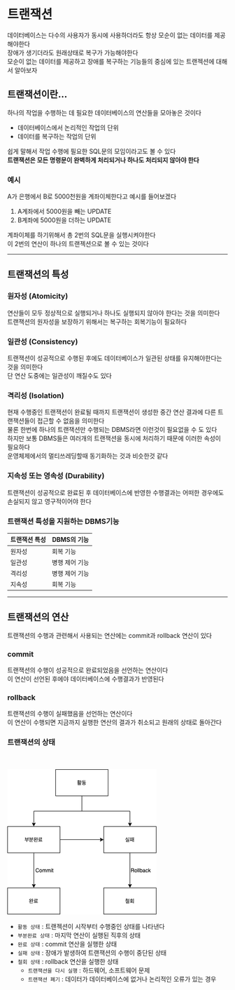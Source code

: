 # 트랜잭션
데이터베이스는 다수의 사용자가 동시에 사용하더라도 항상 모순이 없는 데이터를 제공해야한다  
장애가 생기더라도 원래상태로 복구가 가능해야한다  
모순이 없는 데이터를 제공하고 장애를 복구하는 기능들의 중심에 있는 트랜젝션에 대해서 알아보자  

## 트랜잭션이란...
하나의 작업을 수행하는 데 필요한 데이터베이스의 연산들을 모아놓은 것이다  
- 데이터베이스에서 논리적인 작업의 단위  
- 데이터를 복구하는 작업의 단위  

쉽게 말해서 작업 수행에 필요한 SQL문의 모임이라고도 볼 수 있다  
**트랜잭션은 모든 명령문이 완벽하게 처리되거나 하나도 처리되지 않아야 한다**  

### 예시
A가 은행에서 B로 5000천원을 계좌이체한다고 예시를 들어보겠다  
1. A계좌에서 5000원을 빼는 UPDATE
2. B계좌에 5000원을 더하는 UPDATE

계좌이체를 하기위해서 총 2번의 SQL문을 실행시켜야한다  
이 2번의 연산이 하나의 트랜젝션으로 볼 수 있는 것이다   

--------------------------------

## 트랜잭션의 특성  
### 원자성 (Atomicity)
연산들이 모두 정상적으로 실행되거나 하나도 실행되지 않아야 한다는 것을 의미한다  
트랜잭션의 원자성을 보장하기 위해서는 복구하는 회복기능이 필요하다

### 일관성 (Consistency)
트랜잭션이 성공적으로 수행된 후에도 데이터베이스가 일관된 상태를 유지해야한다는 것을 의미한다  
단 연산 도중에는 일관성이 깨질수도 있다  

### 격리성 (Isolation)
현재 수행중인 트랜잭션이 완료될 때까지 트랜잭션이 생성한 중간 연산 결과에 다른 트랜잭션들이 접근할 수 없음을 의미한다  
물론 한번에 하나의 트랜잭션만 수행되는 DBMS라면 이런것이 필요없을 수 도 있다  
하지만 보통 DBMS들은 여러개의 트랜잭션을 동시에 처리하기 때문에 이러한 속성이 필요하다  
운영체제에서의 멀티쓰레딩할때 동기화하는 것과 비슷한것 같다  

### 지속성 또는 영속성 (Durability)
트랜잭션이 성공적으로 완료된 후 데이터베이스에 반영한 수행결과는 어떠한 경우에도 손실되지 않고 영구적이어야 한다  

### 트랜잭션 특성을 지원하는 DBMS기능
|트랜잭션 특성|DBMS의 기능|
|---|---|
|원자성|회복 기능|
|일관성|병행 제어 기능|
|격리성|병행 제어 기능|
|지속성|회복 기능|
-----------

## 트랜잭션의 연산
트랜잭션의 수행과 관련해서 사용되는 연산에는 commit과 rollback 연산이 있다
### commit
트랜잭션의 수행이 성공적으로 완료되었음을 선언하는 연산이다  
이 연산이 선언된 후에야 데이터베이스에 수행결과가 반영된다

### rollback
트랜잭션의 수행이 실패했음을 선언하는 연산이다  
이 연산이 수행되면 지금까지 실행한 연산의 결과가 취소되고 원래의 상태로 돌아간다  

### 트랜잭션의 상태
<br></br>
![transaction state](./img/transaction.png)

- `활동 상태` : 트랜젝션이 시작부터 수행중인 상태를 나타낸다
- `부분완료 상태` : 마지막 연산이 실행된 직후의 상태
- `완료 상태` : commit 연산을 실행한 상태
- `실패 상태` : 장애가 발생하여 트랜잭션의 수행이 중단된 상태
- `철회 상태` : rollback 연산을 실행한 상태
  - `트랜잭션을 다시 실행` : 하드웨어, 소프트웨어 문제
  - `트랜잭션 폐기` : 데이터가 데이터베이스에 없거나 논리적인 오류가 있는 경우